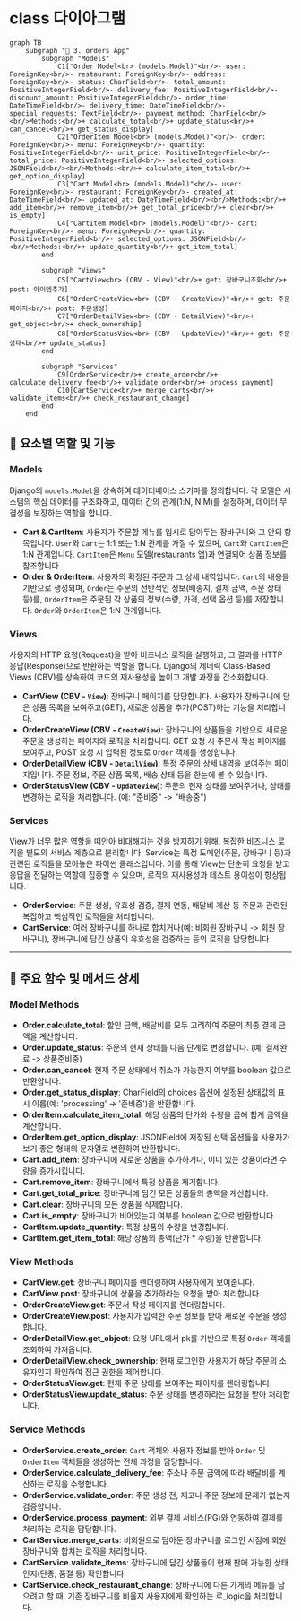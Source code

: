 # class 다이아그램
```mermaid
graph TB
    subgraph "🛒 3. orders App"
        subgraph "Models"
            C1["Order Model<br> (models.Model)"<br/>- user: ForeignKey<br/>- restaurant: ForeignKey<br/>- address: ForeignKey<br/>- status: CharField<br/>- total_amount: PositiveIntegerField<br/>- delivery_fee: PositiveIntegerField<br/>- discount_amount: PositiveIntegerField<br/>- order_time: DateTimeField<br/>- delivery_time: DateTimeField<br/>- special_requests: TextField<br/>- payment_method: CharField<br/><br/>Methods:<br/>+ calculate_total<br/>+ update_status<br/>+ can_cancel<br/>+ get_status_display]
            C2["OrderItem Model<br> (models.Model)"<br/>- order: ForeignKey<br/>- menu: ForeignKey<br/>- quantity: PositiveIntegerField<br/>- unit_price: PositiveIntegerField<br/>- total_price: PositiveIntegerField<br/>- selected_options: JSONField<br/><br/>Methods:<br/>+ calculate_item_total<br/>+ get_option_display]
            C3["Cart Model<br> (models.Model)"<br/>- user: ForeignKey<br/>- restaurant: ForeignKey<br/>- created_at: DateTimeField<br/>- updated_at: DateTimeField<br/><br/>Methods:<br/>+ add_item<br/>+ remove_item<br/>+ get_total_price<br/>+ clear<br/>+ is_empty]
            C4["CartItem Model<br> (models.Model)"<br/>- cart: ForeignKey<br/>- menu: ForeignKey<br/>- quantity: PositiveIntegerField<br/>- selected_options: JSONField<br/><br/>Methods:<br/>+ update_quantity<br/>+ get_item_total]
        end
        
        subgraph "Views"
            C5["CartView<br> (CBV - View)"<br/>+ get: 장바구니조회<br/>+ post: 아이템추가]
            C6["OrderCreateView<br> (CBV - CreateView)"<br/>+ get: 주문페이지<br/>+ post: 주문생성]
            C7["OrderDetailView<br> (CBV - DetailView)"<br/>+ get_object<br/>+ check_ownership]
            C8["OrderStatusView<br> (CBV - UpdateView)"<br/>+ get: 주문상태<br/>+ update_status]
        end
        
        subgraph "Services"
            C9[OrderService<br/>+ create_order<br/>+ calculate_delivery_fee<br/>+ validate_order<br/>+ process_payment]
            C10[CartService<br/>+ merge_carts<br/>+ validate_items<br/>+ check_restaurant_change]
        end
    end
```

## 🚀 요소별 역할 및 기능

### Models
Django의 `models.Model`을 상속하여 데이터베이스 스키마를 정의합니다. 각 모델은 시스템의 핵심 데이터를 구조화하고, 데이터 간의 관계(1:N, N:M)를 설정하며, 데이터 무결성을 보장하는 역할을 합니다.

- **Cart & CartItem**: 사용자가 주문할 메뉴를 임시로 담아두는 장바구니와 그 안의 항목입니다. `User`와 `Cart`는 1:1 또는 1:N 관계를 가질 수 있으며, `Cart`와 `CartItem`은 1:N 관계입니다. `CartItem`은 `Menu` 모델(restaurants 앱)과 연결되어 상품 정보를 참조합니다.
- **Order & OrderItem**: 사용자의 확정된 주문과 그 상세 내역입니다. `Cart`의 내용을 기반으로 생성되며, `Order`는 주문의 전반적인 정보(배송지, 결제 금액, 주문 상태 등)를, `OrderItem`은 주문된 각 상품의 정보(수량, 가격, 선택 옵션 등)를 저장합니다. `Order`와 `OrderItem`은 1:N 관계입니다.

### Views
사용자의 HTTP 요청(Request)을 받아 비즈니스 로직을 실행하고, 그 결과를 HTTP 응답(Response)으로 반환하는 역할을 합니다. Django의 제네릭 Class-Based Views (CBV)를 상속하여 코드의 재사용성을 높이고 개발 과정을 간소화합니다.

- **CartView (CBV - `View`)**: 장바구니 페이지를 담당합니다. 사용자가 장바구니에 담은 상품 목록을 보여주고(GET), 새로운 상품을 추가(POST)하는 기능을 처리합니다.
- **OrderCreateView (CBV - `CreateView`)**: 장바구니의 상품들을 기반으로 새로운 주문을 생성하는 페이지와 로직을 처리합니다. GET 요청 시 주문서 작성 페이지를 보여주고, POST 요청 시 입력된 정보로 `Order` 객체를 생성합니다.
- **OrderDetailView (CBV - `DetailView`)**: 특정 주문의 상세 내역을 보여주는 페이지입니다. 주문 정보, 주문 상품 목록, 배송 상태 등을 한눈에 볼 수 있습니다.
- **OrderStatusView (CBV - `UpdateView`)**: 주문의 현재 상태를 보여주거나, 상태를 변경하는 로직을 처리합니다. (예: "준비중" -> "배송중")

### Services
View가 너무 많은 역할을 떠안아 비대해지는 것을 방지하기 위해, 복잡한 비즈니스 로직을 별도의 서비스 계층으로 분리합니다. Service는 특정 도메인(주문, 장바구니 등)과 관련된 로직들을 모아놓은 파이썬 클래스입니다. 이를 통해 View는 단순히 요청을 받고 응답을 전달하는 역할에 집중할 수 있으며, 로직의 재사용성과 테스트 용이성이 향상됩니다.

- **OrderService**: 주문 생성, 유효성 검증, 결제 연동, 배달비 계산 등 주문과 관련된 복잡하고 핵심적인 로직들을 처리합니다.
- **CartService**: 여러 장바구니를 하나로 합치거나(예: 비회원 장바구니 -> 회원 장바구니), 장바구니에 담긴 상품의 유효성을 검증하는 등의 로직을 담당합니다.

---

## 📖 주요 함수 및 메서드 상세

### Model Methods
- **Order.calculate_total**: 할인 금액, 배달비를 모두 고려하여 주문의 최종 결제 금액을 계산합니다.
- **Order.update_status**: 주문의 현재 상태를 다음 단계로 변경합니다. (예: 결제완료 -> 상품준비중)
- **Order.can_cancel**: 현재 주문 상태에서 취소가 가능한지 여부를 boolean 값으로 반환합니다.
- **Order.get_status_display**: CharField의 choices 옵션에 설정된 상태값의 표시 이름(예: 'processing' -> '준비중')을 반환합니다.
- **OrderItem.calculate_item_total**: 해당 상품의 단가와 수량을 곱해 합계 금액을 계산합니다.
- **OrderItem.get_option_display**: JSONField에 저장된 선택 옵션들을 사용자가 보기 좋은 형태의 문자열로 변환하여 반환합니다.
- **Cart.add_item**: 장바구니에 새로운 상품을 추가하거나, 이미 있는 상품이라면 수량을 증가시킵니다.
- **Cart.remove_item**: 장바구니에서 특정 상품을 제거합니다.
- **Cart.get_total_price**: 장바구니에 담긴 모든 상품들의 총액을 계산합니다.
- **Cart.clear**: 장바구니의 모든 상품을 삭제합니다.
- **Cart.is_empty**: 장바구니가 비어있는지 여부를 boolean 값으로 반환합니다.
- **CartItem.update_quantity**: 특정 상품의 수량을 변경합니다.
- **CartItem.get_item_total**: 해당 상품의 총액(단가 * 수량)을 반환합니다.

### View Methods
- **CartView.get**: 장바구니 페이지를 렌더링하여 사용자에게 보여줍니다.
- **CartView.post**: 장바구니에 상품을 추가하라는 요청을 받아 처리합니다.
- **OrderCreateView.get**: 주문서 작성 페이지를 렌더링합니다.
- **OrderCreateView.post**: 사용자가 입력한 주문 정보를 받아 새로운 주문을 생성합니다.
- **OrderDetailView.get_object**: 요청 URL에서 pk를 기반으로 특정 `Order` 객체를 조회하여 가져옵니다.
- **OrderDetailView.check_ownership**: 현재 로그인한 사용자가 해당 주문의 소유자인지 확인하여 접근 권한을 제어합니다.
- **OrderStatusView.get**: 현재 주문 상태를 보여주는 페이지를 렌더링합니다.
- **OrderStatusView.update_status**: 주문 상태를 변경하라는 요청을 받아 처리합니다.

### Service Methods
- **OrderService.create_order**: `Cart` 객체와 사용자 정보를 받아 `Order` 및 `OrderItem` 객체들을 생성하는 전체 과정을 담당합니다.
- **OrderService.calculate_delivery_fee**: 주소나 주문 금액에 따라 배달비를 계산하는 로직을 수행합니다.
- **OrderService.validate_order**: 주문 생성 전, 재고나 주문 정보에 문제가 없는지 검증합니다.
- **OrderService.process_payment**: 외부 결제 서비스(PG)와 연동하여 결제를 처리하는 로직을 담당합니다.
- **CartService.merge_carts**: 비회원으로 담아둔 장바구니를 로그인 시점에 회원 장바구니와 합치는 로직을 처리합니다.
- **CartService.validate_items**: 장바구니에 담긴 상품들이 현재 판매 가능한 상태인지(단종, 품절 등) 확인합니다.
- **CartService.check_restaurant_change**: 장바구니에 다른 가게의 메뉴를 담으려고 할 때, 기존 장바구니를 비울지 사용자에게 확인하는 로_logic을 처리합니다.
